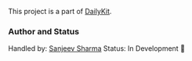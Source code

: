 This project is a part of [DailyKit](http://dailykit.org).

### Author and Status

Handled by: [Sanjeev Sharma](https://github.com/thesanjeevsharma)
Status: In Development :construction:

